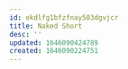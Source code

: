 ```yaml
---
id: ekdlfg1bfzfnay503dgvjcr
title: Naked Short
desc: ''
updated: 1646090424789
created: 1646090224751
---
```

